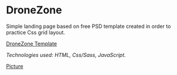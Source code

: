 # DroneZone
Simple landing page based on free PSD template created in order to practice Css grid layout.

[DroneZone Template](https://symu.co/freebies/templates-4/drone-zone-website-template/)

*Technologies used: HTML, Css/Sass, JavaScript.*

[Picture](https://symu.co/image/jpgngbmzdks/1440/10000/fit/original/95/jpg/)